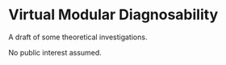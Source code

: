 Virtual Modular Diagnosability
==============================

A draft of some theoretical investigations. 

No public interest assumed.   
